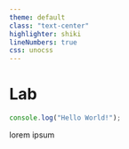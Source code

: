```yaml
---
theme: default
class: "text-center"
highlighter: shiki
lineNumbers: true
css: unocss
---
```


# Lab

```ts
console.log("Hello World!");
```

<div class="pt-12">
    <span>lorem ipsum</span>
</div>

